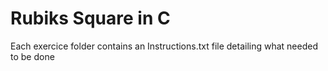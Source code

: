 # Rubiks Square in C

Each exercice folder contains an Instructions.txt file detailing what needed to be done
